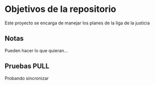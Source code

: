 # Objetivos de la repositorio

Este proyecto se encarga de manejar los planes de la liga de la justicia


## Notas
Pueden hacer lo que quieran...

## Pruebas PULL
Probando sincronizar
